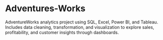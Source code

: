 # Adventures-Works
AdventureWorks analytics project using SQL, Excel, Power BI, and Tableau. Includes data cleaning, transformation, and visualization to explore sales, profitability, and customer insights through dashboards.
